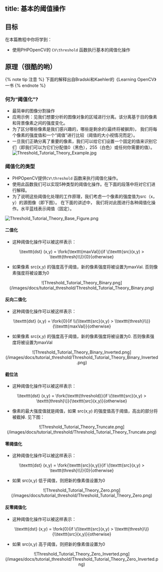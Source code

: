 title: 基本的阈值操作
---

## 目标

在本篇教程中你将学到：

 - 使用PHPOpenCV的 `CV\threshold` 函数执行基本的阈值化操作


## 原理（很酷的哟）
{% note tip 注意 %}
下面的解释出自Bradski和Kaehler的《Learning OpenCV》一书
{% endnote %}

### 何为“阈值化”?

 - 最简单的图像分割操作
 - 应用示例：见我们想要分析的图像对象的区域进行分离。该分离基于目的像素和背景像素之间的强度变化。
 - 为了区分哪些像素是我们感兴趣的，哪些是剩余的(最终将被摒弃)， 我们将每个像素的强度值和一个“阈值”进行比较（阈值的大小视情况而定）。
 - 一旦我们正确分离了重要的像素，我们可以给它们设置一个固定的值来识别它们（即我们可以为它们分配值0（黑色），255（白色）或任何你需要的值）。
![Threshold_Tutorial_Theory_Example.jpg](/images/docs/tutorial_threshold/Threshold_Tutorial_Theory_Example.jpg)

### 阈值化的类型

 - PHPOpenCV提供`CV\threshold` 函数来执行阈值化操作。
 - 使用此函数我们可以实现5种类型的阈值化操作。在下面的段落中将对它们进行解释。
 - 为了说明这些阈值化处理的工作原理，我们考虑一个像素的强度值为src（x，y）的源图像（即下图）。 在下面的讲述中， 我们将对此图进行各种阈值化操作。水平蓝线表示阈值（固定）。

![Threshold_Tutorial_Theory_Base_Figure.png](/images/docs/tutorial_threshold/Threshold_Tutorial_Theory_Base_Figure.png)

#### 二值化

 - 这种阈值化操作可以被这样表示：


<div align = "center">\\texttt{dst} (x,y) = \fork{\texttt{maxVal}}{if \(\texttt{src}(x,y) > \texttt{thresh}\\)}{0}{otherwise}</div>

 - 如果像素 src(x,y) 的强度高于阈值，新的像素强度将被设置为maxVal. 否则像素强度将被设置为0
 
<div align = "center">
![Threshold_Tutorial_Theory_Binary.png](/images/docs/tutorial_threshold/Threshold_Tutorial_Theory_Binary.png)
</div>

#### 反向二值化

 - 这种阈值化操作可以被这样表示：


<div align = "center">\\texttt{dst} (x,y) = \fork{0}{if \\(\\texttt{src}(x,y) > \\texttt{thresh}\\)}{\\texttt{maxVal}}{otherwise}</div>

 - 如果像素 src(x,y) 的强度高于阈值，新的像素强度将被设置为0. 否则像素强度将被设置为maxVal
 
<div align = "center">
![Threshold_Tutorial_Theory_Binary_Inverted.png](/images/docs/tutorial_threshold/Threshold_Tutorial_Theory_Binary_Inverted.png)
</div>

#### 截位法

 - 这种阈值化操作可以被这样表示：


<div align = "center">\\texttt{dst} (x,y) = \fork{\texttt{threshold}}{if \(\texttt{src}(x,y) > \texttt{thresh}\)}{\texttt{src}(x,y)}{otherwise}</div>

 - 像素的最大强度值就是阈值，如果 src(x,y) 的强度值高于阈值，高出的部分将被截掉. 见下图：
 
<div align = "center">
![Threshold_Tutorial_Theory_Truncate.png](/images/docs/tutorial_threshold/Threshold_Tutorial_Theory_Truncate.png)
</div>


#### 零阈值化

 - 这种阈值化操作可以被这样表示：


<div align = "center">\\texttt{dst} (x,y) = \fork{\texttt{src}(x,y)}{if \(\texttt{src}(x,y) > \texttt{thresh}\\)}{0}{otherwise}</div>

 - 如果 src(x,y) 低于阈值，则把新的像素值设置为0
 
<div align = "center">
![Threshold_Tutorial_Theory_Zero.png](/images/docs/tutorial_threshold/Threshold_Tutorial_Theory_Zero.png)
</div>

#### 反零阈值化

 - 这种阈值化操作可以被这样表示：


<div align = "center">\\texttt{dst} (x,y) = \fork{0}{if \(\\texttt{src}(x,y) > \\texttt{thresh}\)}{\\texttt{src}(x,y)}{otherwise}</div>

 - 如果 src(x,y) 高于阈值，则把新的像素值设置为0
 
<div align = "center">
![Threshold_Tutorial_Theory_Zero_Inverted.png](/images/docs/tutorial_threshold/Threshold_Tutorial_Theory_Zero_Inverted.png)
</div>